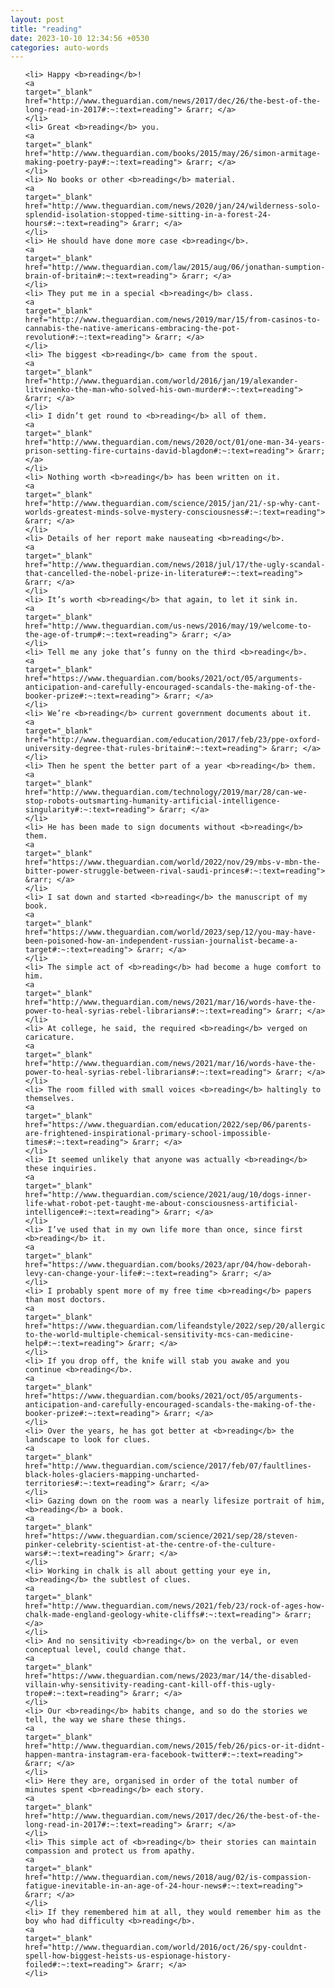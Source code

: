 ```yaml
---
layout: post
title: "reading"
date: 2023-10-10 12:34:56 +0530
categories: auto-words
---
```

<ol>

    <li> Happy <b>reading</b>!
    <a 
    target="_blank" 
    href="http://www.theguardian.com/news/2017/dec/26/the-best-of-the-long-read-in-2017#:~:text=reading"> &rarr; </a>
    </li>
    <li> Great <b>reading</b> you.
    <a 
    target="_blank" 
    href="http://www.theguardian.com/books/2015/may/26/simon-armitage-making-poetry-pay#:~:text=reading"> &rarr; </a>
    </li>
    <li> No books or other <b>reading</b> material.
    <a 
    target="_blank" 
    href="http://www.theguardian.com/news/2020/jan/24/wilderness-solo-splendid-isolation-stopped-time-sitting-in-a-forest-24-hours#:~:text=reading"> &rarr; </a>
    </li>
    <li> He should have done more case <b>reading</b>.
    <a 
    target="_blank" 
    href="http://www.theguardian.com/law/2015/aug/06/jonathan-sumption-brain-of-britain#:~:text=reading"> &rarr; </a>
    </li>
    <li> They put me in a special <b>reading</b> class.
    <a 
    target="_blank" 
    href="http://www.theguardian.com/news/2019/mar/15/from-casinos-to-cannabis-the-native-americans-embracing-the-pot-revolution#:~:text=reading"> &rarr; </a>
    </li>
    <li> The biggest <b>reading</b> came from the spout.
    <a 
    target="_blank" 
    href="http://www.theguardian.com/world/2016/jan/19/alexander-litvinenko-the-man-who-solved-his-own-murder#:~:text=reading"> &rarr; </a>
    </li>
    <li> I didn’t get round to <b>reading</b> all of them.
    <a 
    target="_blank" 
    href="http://www.theguardian.com/news/2020/oct/01/one-man-34-years-prison-setting-fire-curtains-david-blagdon#:~:text=reading"> &rarr; </a>
    </li>
    <li> Nothing worth <b>reading</b> has been written on it.
    <a 
    target="_blank" 
    href="http://www.theguardian.com/science/2015/jan/21/-sp-why-cant-worlds-greatest-minds-solve-mystery-consciousness#:~:text=reading"> &rarr; </a>
    </li>
    <li> Details of her report make nauseating <b>reading</b>.
    <a 
    target="_blank" 
    href="http://www.theguardian.com/news/2018/jul/17/the-ugly-scandal-that-cancelled-the-nobel-prize-in-literature#:~:text=reading"> &rarr; </a>
    </li>
    <li> It’s worth <b>reading</b> that again, to let it sink in.
    <a 
    target="_blank" 
    href="http://www.theguardian.com/us-news/2016/may/19/welcome-to-the-age-of-trump#:~:text=reading"> &rarr; </a>
    </li>
    <li> Tell me any joke that’s funny on the third <b>reading</b>.
    <a 
    target="_blank" 
    href="https://www.theguardian.com/books/2021/oct/05/arguments-anticipation-and-carefully-encouraged-scandals-the-making-of-the-booker-prize#:~:text=reading"> &rarr; </a>
    </li>
    <li> We’re <b>reading</b> current government documents about it.
    <a 
    target="_blank" 
    href="http://www.theguardian.com/education/2017/feb/23/ppe-oxford-university-degree-that-rules-britain#:~:text=reading"> &rarr; </a>
    </li>
    <li> Then he spent the better part of a year <b>reading</b> them.
    <a 
    target="_blank" 
    href="http://www.theguardian.com/technology/2019/mar/28/can-we-stop-robots-outsmarting-humanity-artificial-intelligence-singularity#:~:text=reading"> &rarr; </a>
    </li>
    <li> He has been made to sign documents without <b>reading</b> them.
    <a 
    target="_blank" 
    href="https://www.theguardian.com/world/2022/nov/29/mbs-v-mbn-the-bitter-power-struggle-between-rival-saudi-princes#:~:text=reading"> &rarr; </a>
    </li>
    <li> I sat down and started <b>reading</b> the manuscript of my book.
    <a 
    target="_blank" 
    href="https://www.theguardian.com/world/2023/sep/12/you-may-have-been-poisoned-how-an-independent-russian-journalist-became-a-target#:~:text=reading"> &rarr; </a>
    </li>
    <li> The simple act of <b>reading</b> had become a huge comfort to him.
    <a 
    target="_blank" 
    href="http://www.theguardian.com/news/2021/mar/16/words-have-the-power-to-heal-syrias-rebel-librarians#:~:text=reading"> &rarr; </a>
    </li>
    <li> At college, he said, the required <b>reading</b> verged on caricature.
    <a 
    target="_blank" 
    href="http://www.theguardian.com/news/2021/mar/16/words-have-the-power-to-heal-syrias-rebel-librarians#:~:text=reading"> &rarr; </a>
    </li>
    <li> The room filled with small voices <b>reading</b> haltingly to themselves.
    <a 
    target="_blank" 
    href="https://www.theguardian.com/education/2022/sep/06/parents-are-frightened-inspirational-primary-school-impossible-times#:~:text=reading"> &rarr; </a>
    </li>
    <li> It seemed unlikely that anyone was actually <b>reading</b> these inquiries.
    <a 
    target="_blank" 
    href="http://www.theguardian.com/science/2021/aug/10/dogs-inner-life-what-robot-pet-taught-me-about-consciousness-artificial-intelligence#:~:text=reading"> &rarr; </a>
    </li>
    <li> I’ve used that in my own life more than once, since first <b>reading</b> it.
    <a 
    target="_blank" 
    href="https://www.theguardian.com/books/2023/apr/04/how-deborah-levy-can-change-your-life#:~:text=reading"> &rarr; </a>
    </li>
    <li> I probably spent more of my free time <b>reading</b> papers than most doctors.
    <a 
    target="_blank" 
    href="https://www.theguardian.com/lifeandstyle/2022/sep/20/allergic-to-the-world-multiple-chemical-sensitivity-mcs-can-medicine-help#:~:text=reading"> &rarr; </a>
    </li>
    <li> If you drop off, the knife will stab you awake and you continue <b>reading</b>.
    <a 
    target="_blank" 
    href="https://www.theguardian.com/books/2021/oct/05/arguments-anticipation-and-carefully-encouraged-scandals-the-making-of-the-booker-prize#:~:text=reading"> &rarr; </a>
    </li>
    <li> Over the years, he has got better at <b>reading</b> the landscape to look for clues.
    <a 
    target="_blank" 
    href="http://www.theguardian.com/science/2017/feb/07/faultlines-black-holes-glaciers-mapping-uncharted-territories#:~:text=reading"> &rarr; </a>
    </li>
    <li> Gazing down on the room was a nearly lifesize portrait of him, <b>reading</b> a book.
    <a 
    target="_blank" 
    href="https://www.theguardian.com/science/2021/sep/28/steven-pinker-celebrity-scientist-at-the-centre-of-the-culture-wars#:~:text=reading"> &rarr; </a>
    </li>
    <li> Working in chalk is all about getting your eye in, <b>reading</b> the subtlest of clues.
    <a 
    target="_blank" 
    href="http://www.theguardian.com/news/2021/feb/23/rock-of-ages-how-chalk-made-england-geology-white-cliffs#:~:text=reading"> &rarr; </a>
    </li>
    <li> And no sensitivity <b>reading</b> on the verbal, or even conceptual level, could change that.
    <a 
    target="_blank" 
    href="https://www.theguardian.com/news/2023/mar/14/the-disabled-villain-why-sensitivity-reading-cant-kill-off-this-ugly-trope#:~:text=reading"> &rarr; </a>
    </li>
    <li> Our <b>reading</b> habits change, and so do the stories we tell, the way we share these things.
    <a 
    target="_blank" 
    href="http://www.theguardian.com/news/2015/feb/26/pics-or-it-didnt-happen-mantra-instagram-era-facebook-twitter#:~:text=reading"> &rarr; </a>
    </li>
    <li> Here they are, organised in order of the total number of minutes spent <b>reading</b> each story.
    <a 
    target="_blank" 
    href="http://www.theguardian.com/news/2017/dec/26/the-best-of-the-long-read-in-2017#:~:text=reading"> &rarr; </a>
    </li>
    <li> This simple act of <b>reading</b> their stories can maintain compassion and protect us from apathy.
    <a 
    target="_blank" 
    href="http://www.theguardian.com/news/2018/aug/02/is-compassion-fatigue-inevitable-in-an-age-of-24-hour-news#:~:text=reading"> &rarr; </a>
    </li>
    <li> If they remembered him at all, they would remember him as the boy who had difficulty <b>reading</b>.
    <a 
    target="_blank" 
    href="http://www.theguardian.com/world/2016/oct/26/spy-couldnt-spell-how-biggest-heists-us-espionage-history-foiled#:~:text=reading"> &rarr; </a>
    </li>